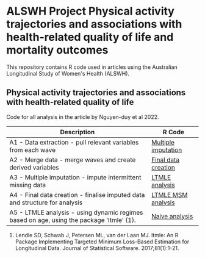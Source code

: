 # ALSWH Project Physical activity trajectories and associations with health-related quality of life and mortality outcomes

This repository contains R code used in articles using the Australian Longitudinal Study of Women's Health (ALSWH).


## Physical activity trajectories and associations with health-related quality of life
Code for all analysis in the article by Nguyen-duy et al 2022.

| Description | R Code |
| --- | --- |
| A1 - Data extraction - pull relevant variables from each wave | [Multiple imputation](Code/2022a/1_Data_Extraction.R) |
| A2 - Merge data - merge waves and create derived variables | [Final data creation](Code/2022a/2_Data_Merge.R) |
| A3 - Multiple imputation - impute intermittent missing data | [LTMLE analysis](Code/2022a/3_Multiple_Imputation.R) |
| A4 - Final data creation - finalise imputed data and structure for analysis | [LTMLE MSM analysis](Code/2022a/4_Data_Finalise.R) |
| A5 - LTMLE analysis - using dynamic regimes based on age, using the package 'ltmle' (1). | [Naive analysis](Code/2022a/5_Dynamic_Regimes.R) |

1. Lendle SD, Schwab J, Petersen ML, van der Laan MJ. ltmle: An R Package Implementing Targeted Minimum Loss-Based Estimation for Longitudinal Data. Journal of Statistical Software. 2017;81(1):1-21.




